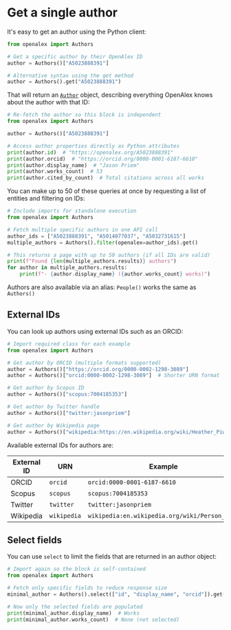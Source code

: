 # Get a single author

It's easy to get an author using the Python client:

```python
from openalex import Authors

# Get a specific author by their OpenAlex ID
author = Authors()["A5023888391"]

# Alternative syntax using the get method
author = Authors().get("A5023888391")
```

That will return an [`Author`](author-object.md) object, describing everything OpenAlex knows about the author with that ID:

```python
# Re-fetch the author so this block is independent
from openalex import Authors

author = Authors()["A5023888391"]

# Access author properties directly as Python attributes
print(author.id)  # "https://openalex.org/A5023888391"
print(author.orcid)  # "https://orcid.org/0000-0001-6187-6610"
print(author.display_name)  # "Jason Priem"
print(author.works_count)  # 53
print(author.cited_by_count)  # Total citations across all works
```

You can make up to 50 of these queries at once by requesting a list of entities and filtering on IDs:

```python
# Include imports for standalone execution
from openalex import Authors

# Fetch multiple specific authors in one API call
author_ids = ["A5023888391", "A5014077037", "A5032731615"]
multiple_authors = Authors().filter(openalex=author_ids).get()

# This returns a page with up to 50 authors (if all IDs are valid)
print(f"Found {len(multiple_authors.results)} authors")
for author in multiple_authors.results:
    print(f"- {author.display_name} ({author.works_count} works)")
```

Authors are also available via an alias: `People()` works the same as `Authors()`

## External IDs

You can look up authors using external IDs such as an ORCID:

```python
# Import required class for each example
from openalex import Authors

# Get author by ORCID (multiple formats supported)
author = Authors()["https://orcid.org/0000-0002-1298-3089"]
author = Authors()["orcid:0000-0002-1298-3089"]  # Shorter URN format

# Get author by Scopus ID
author = Authors()["scopus:7004185353"]

# Get author by Twitter handle  
author = Authors()["twitter:jasonpriem"]

# Get author by Wikipedia page
author = Authors()["wikipedia:https://en.wikipedia.org/wiki/Heather_Piwowar"]
```

Available external IDs for authors are:

| External ID | URN | Example |
|------------|-----|---------|
| ORCID | `orcid` | `orcid:0000-0001-6187-6610` |
| Scopus | `scopus` | `scopus:7004185353` |
| Twitter | `twitter` | `twitter:jasonpriem` |
| Wikipedia | `wikipedia` | `wikipedia:en.wikipedia.org/wiki/Person_Name` |

## Select fields

You can use `select` to limit the fields that are returned in an author object:

```python
# Import again so the block is self‑contained
from openalex import Authors

# Fetch only specific fields to reduce response size
minimal_author = Authors().select(["id", "display_name", "orcid"]).get("A5023888391")

# Now only the selected fields are populated
print(minimal_author.display_name)  # Works
print(minimal_author.works_count)  # None (not selected)
```
